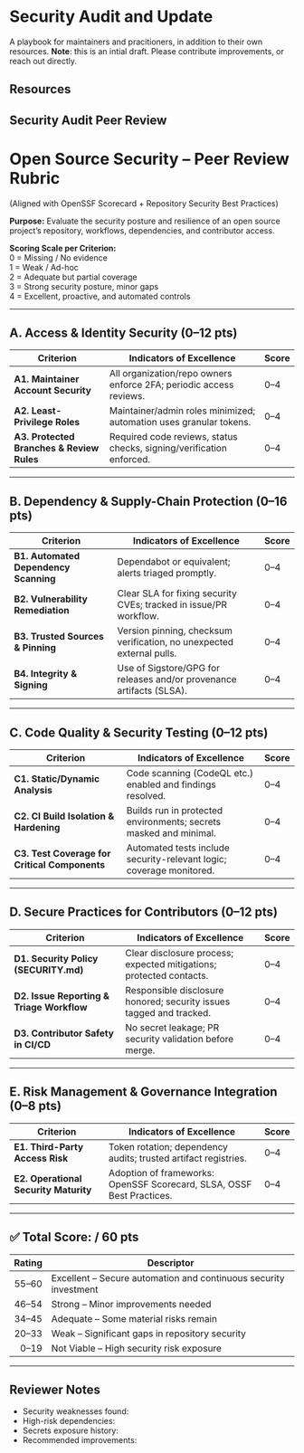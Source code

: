 # Security Audit and Update

A playbook for maintainers and pracitioners, in addition to their own resources.
**Note**: this is an intial draft. Please contribute improvements, or reach out directly.  

## Resources

## Security Audit Peer Review 

# Open Source Security – Peer Review Rubric  
(Aligned with OpenSSF Scorecard + Repository Security Best Practices)

**Purpose:** Evaluate the security posture and resilience of an open source project’s repository, workflows, dependencies, and contributor access.

**Scoring Scale per Criterion:**  
0 = Missing / No evidence  
1 = Weak / Ad-hoc  
2 = Adequate but partial coverage  
3 = Strong security posture, minor gaps  
4 = Excellent, proactive, and automated controls

---

## A. Access & Identity Security (0–12 pts)

| Criterion | Indicators of Excellence | Score |
|---------|--------------------------|------|
| **A1. Maintainer Account Security** | All organization/repo owners enforce 2FA; periodic access reviews. | 0–4 |
| **A2. Least-Privilege Roles** | Maintainer/admin roles minimized; automation uses granular tokens. | 0–4 |
| **A3. Protected Branches & Review Rules** | Required code reviews, status checks, signing/verification enforced. | 0–4 |

---

## B. Dependency & Supply-Chain Protection (0–16 pts)

| Criterion | Indicators of Excellence | Score |
|---------|--------------------------|------|
| **B1. Automated Dependency Scanning** | Dependabot or equivalent; alerts triaged promptly. | 0–4 |
| **B2. Vulnerability Remediation** | Clear SLA for fixing security CVEs; tracked in issue/PR workflow. | 0–4 |
| **B3. Trusted Sources & Pinning** | Version pinning, checksum verification, no unexpected external pulls. | 0–4 |
| **B4. Integrity & Signing** | Use of Sigstore/GPG for releases and/or provenance artifacts (SLSA). | 0–4 |

---

## C. Code Quality & Security Testing (0–12 pts)

| Criterion | Indicators of Excellence | Score |
|---------|--------------------------|------|
| **C1. Static/Dynamic Analysis** | Code scanning (CodeQL etc.) enabled and findings resolved. | 0–4 |
| **C2. CI Build Isolation & Hardening** | Builds run in protected environments; secrets masked and minimal. | 0–4 |
| **C3. Test Coverage for Critical Components** | Automated tests include security-relevant logic; coverage monitored. | 0–4 |

---

## D. Secure Practices for Contributors (0–12 pts)

| Criterion | Indicators of Excellence | Score |
|---------|--------------------------|------|
| **D1. Security Policy (SECURITY.md)** | Clear disclosure process; expected mitigations; protected contacts. | 0–4 |
| **D2. Issue Reporting & Triage Workflow** | Responsible disclosure honored; security issues tagged and tracked. | 0–4 |
| **D3. Contributor Safety in CI/CD** | No secret leakage; PR security validation before merge. | 0–4 |

---

## E. Risk Management & Governance Integration (0–8 pts)

| Criterion | Indicators of Excellence | Score |
|---------|--------------------------|------|
| **E1. Third-Party Access Risk** | Token rotation; dependency audits; trusted artifact registries. | 0–4 |
| **E2. Operational Security Maturity** | Adoption of frameworks: OpenSSF Scorecard, SLSA, OSSF Best Practices. | 0–4 |

---

## ✅ Total Score: **/ 60 pts**

| Rating | Descriptor |
|-------:|------------|
| 55–60 | Excellent – Secure automation and continuous security investment |
| 46–54 | Strong – Minor improvements needed |
| 34–45 | Adequate – Some material risks remain |
| 20–33 | Weak – Significant gaps in repository security |
| 0–19 | Not Viable – High security risk exposure |

---

## Reviewer Notes

- Security weaknesses found:  
- High-risk dependencies:  
- Secrets exposure history:  
- Recommended improvements:  

